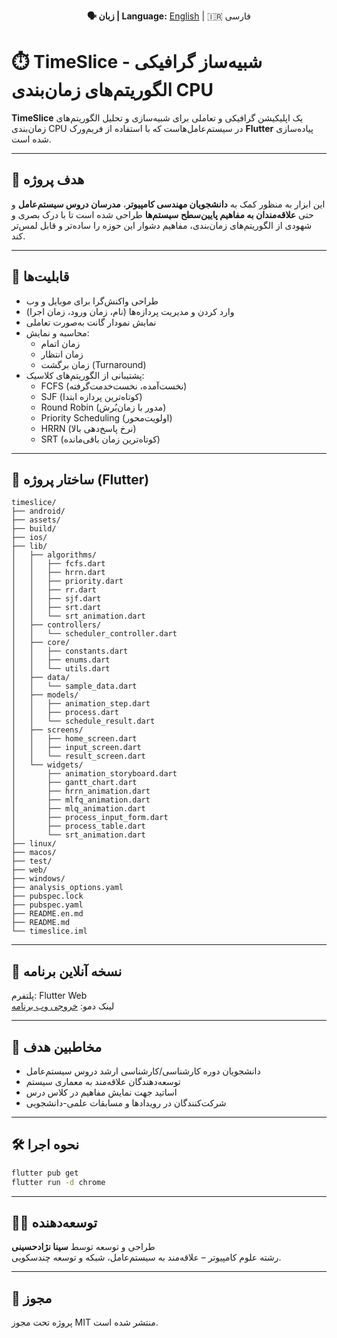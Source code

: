 <p align="center">
  <b>🗣 زبان | Language:</b>
  <a href="README.en.md">English</a> | 🇮🇷 فارسی
</p>

# ⏱️ TimeSlice - شبیه‌ساز گرافیکی الگوریتم‌های زمان‌بندی CPU

**TimeSlice** یک اپلیکیشن گرافیکی و تعاملی برای شبیه‌سازی و تحلیل الگوریتم‌های زمان‌بندی CPU در سیستم‌عامل‌هاست که با استفاده از فریم‌ورک **Flutter** پیاده‌سازی شده است.


---

## 🎯 هدف پروژه

این ابزار به منظور کمک به **دانشجویان مهندسی کامپیوتر**، **مدرسان دروس سیستم‌عامل** و حتی **علاقه‌مندان به مفاهیم پایین‌سطح سیستم‌ها** طراحی شده است تا با درک بصری و شهودی از الگوریتم‌های زمان‌بندی، مفاهیم دشوار این حوزه را ساده‌تر و قابل لمس‌تر کند.

---

## 📌 قابلیت‌ها

- طراحی واکنش‌گرا برای موبایل و وب
- وارد کردن و مدیریت پردازه‌ها (نام، زمان ورود، زمان اجرا)
- نمایش نمودار گانت به‌صورت تعاملی
- محاسبه و نمایش:
  - زمان اتمام
  - زمان انتظار
  - زمان برگشت (Turnaround)
- پشتیبانی از الگوریتم‌های کلاسیک:
  - FCFS (نخست‌آمده، نخست‌خدمت‌گرفته)
  - SJF (کوتاه‌ترین پردازه ابتدا)
  - Round Robin (مدور با زمان‌بُرش)
  - Priority Scheduling (اولویت‌محور)
  - HRRN (نرخ پاسخ‌دهی بالا)
  - SRT (کوتاه‌ترین زمان باقی‌مانده)
---

## 📂 ساختار پروژه (Flutter)

```
timeslice/
├── android/
├── assets/
├── build/
├── ios/
├── lib/
│   ├── algorithms/
│   │   ├── fcfs.dart
│   │   ├── hrrn.dart
│   │   ├── priority.dart
│   │   ├── rr.dart
│   │   ├── sjf.dart
│   │   ├── srt.dart
│   │   └── srt_animation.dart
│   ├── controllers/
│   │   └── scheduler_controller.dart
│   ├── core/
│   │   ├── constants.dart
│   │   ├── enums.dart
│   │   └── utils.dart
│   ├── data/
│   │   └── sample_data.dart
│   ├── models/
│   │   ├── animation_step.dart
│   │   ├── process.dart
│   │   └── schedule_result.dart
│   ├── screens/
│   │   ├── home_screen.dart
│   │   ├── input_screen.dart
│   │   └── result_screen.dart
│   └── widgets/
│       ├── animation_storyboard.dart
│       ├── gantt_chart.dart
│       ├── hrrn_animation.dart
│       ├── mlfq_animation.dart
│       ├── mlq_animation.dart
│       ├── process_input_form.dart
│       ├── process_table.dart
│       └── srt_animation.dart
├── linux/
├── macos/
├── test/
├── web/
├── windows/
├── analysis_options.yaml
├── pubspec.lock
├── pubspec.yaml
├── README.en.md
├── README.md
└── timeslice.iml
```

---

## 🔗 نسخه آنلاین برنامه

پلتفرم: Flutter Web  
لینک دمو: [خروجی وب برنامه](https://time-slice-web.vercel.app/)

---

## 🧠 مخاطبین هدف

- دانشجویان دوره کارشناسی/کارشناسی ارشد دروس سیستم‌عامل
- توسعه‌دهندگان علاقه‌مند به معماری سیستم
- اساتید جهت نمایش مفاهیم در کلاس درس
- شرکت‌کنندگان در رویدادها و مسابقات علمی-دانشجویی

---

## 🛠️ نحوه اجرا

```bash
flutter pub get
flutter run -d chrome
```

---

## 👨‍💻 توسعه‌دهنده

طراحی و توسعه توسط **سینا نژادحسینی**  
رشته علوم کامپیوتر – علاقه‌مند به سیستم‌عامل، شبکه و توسعه چندسکویی.

---

## 📜 مجوز

پروژه تحت مجوز MIT منتشر شده است.
